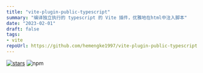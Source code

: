 ```yaml
---
title: "vite-plugin-public-typescript"
summary: "编译独立执行的 typescript 的 Vite 插件，优雅地在html中注入脚本"
date: "2023-02-01"
draft: false
tags:
- vite
repoUrl: https://github.com/hemengke1997/vite-plugin-public-typescript
---
```


[![stars](https://img.shields.io/github/stars/hemengke1997/vite-plugin-public-typescript.svg?style=social&label=Stars)](https://github.com/hemengke1997/vite-plugin-public-typescript)
![npm](https://img.shields.io/npm/v/@minko-fe/vite-plugin-public-typescript?labelColor=rgb(104%2C%20104%2C%20104)&color=rgb(20%20158%20202%2F%201))
